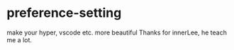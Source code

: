 # preference-setting
make your hyper, vscode etc. more beautiful
Thanks for innerLee, he teach me a lot. 
